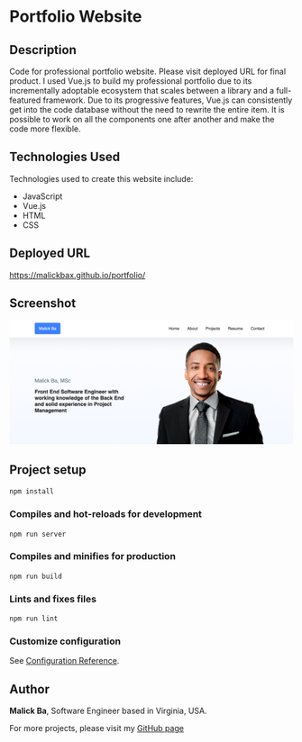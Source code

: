 # Portfolio Website

## Description
Code for professional portfolio website. Please visit deployed URL for final product. I used Vue.js to build my professional portfolio due to its incrementally adoptable ecosystem that scales between a library and a full-featured framework. Due to its progressive features, Vue.js can consistently get into the code database without the need to rewrite the entire item. It is possible to work on all the components one after another and make the code more flexible.

## Technologies Used
Technologies used to create this website include: 
- JavaScript
- Vue.js
- HTML
- CSS

## Deployed URL 
https://malickbax.github.io/portfolio/

## Screenshot
![Screenshot](/src/assets/img/screenshot.png)

## Project setup
```
npm install
```

### Compiles and hot-reloads for development
```
npm run server
```

### Compiles and minifies for production
```
npm run build
```

### Lints and fixes files
```
npm run lint
```
### Customize configuration
See [Configuration Reference](https://cli.vuejs.org/config/).

## Author
**Malick Ba**, Software Engineer based in Virginia, USA.

For more projects, please visit my [GitHub page](https://github.com/malickbax)